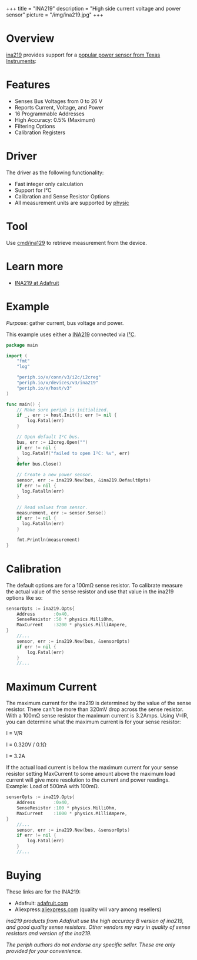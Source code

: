+++
title = "INA219"
description = "High side current voltage and power sensor"
picture = "/img/ina219.jpg"
+++

# Overview

[ina219](https://periph.io/x/devices/v3/ina219) provides support for a
[popular power sensor from Texas Instruments](https://www.ti.com/product/INA219):

# Features 
* Senses Bus Voltages from 0 to 26 V
* Reports Current, Voltage, and Power
* 16 Programmable Addresses
* High Accuracy: 0.5% (Maximum) 
* Filtering Options
* Calibration Registers


# Driver

The driver as the following functionality:

- Fast integer only calculation
- Support for I²C
- Calibration and Sense Resistor Options
- All measurement units are supported by [physic](https://periph.io/x/conn/v3/physic)

# Tool

Use
[cmd/ina129](https://github.com/periph/cmd/blob/main/ina129/main.go)
to retrieve measurement from the device.

# Learn more

- [INA219 at Adafruit](https://learn.adafruit.com/adafruit-ina219-current-sensor-breakout?view=all)

# Example

_Purpose:_ gather current, bus voltage and power.

This example uses either a [INA219](https://periph.io/x/devices/v3/ina219) 
connected via [I²C](https://periph.io/x/conn/v3/i2c).


```go
package main

import (
    "fmt"
    "log"

    "periph.io/x/conn/v3/i2c/i2creg"
    "periph.io/x/devices/v3/ina219"
    "periph.io/x/host/v3"
)

func main() {
    // Make sure periph is initialized.
    if _, err := host.Init(); err != nil {
        log.Fatal(err)
    }

    // Open default I²C bus.
    bus, err := i2creg.Open("")
    if err != nil {
      log.Fatalf("failed to open I²C: %v", err)
    }
    defer bus.Close()

    // Create a new power sensor.
    sensor, err := ina219.New(bus, &ina219.DefaultOpts)
    if err != nil {
      log.Fatalln(err)
    }

    // Read values from sensor.
    measurement, err := sensor.Sense()
    if err != nil {
      log.Fatalln(err)
    }

    fmt.Println(measurement)
}
```

# Calibration

The default options are for a 100mΩ sense resistor. To calibrate measure the 
actual value of the sense resistor and use that value in the ina219 options like
 so:

```go
sensorOpts := ina219.Opts{
    Address       :0x40,
    SenseResistor :50 * physics.MilliOhm,
    MaxCurrent    :3200 * physics.MilliAmpere,
}
    //...
    sensor, err := ina219.New(bus, &sensorOpts)
    if err != nil {
        log.Fatal(err)
    }
    //...
```


# Maximum Current

The maximum current for the ina219 is determined by the value of the sense 
resistor. There can't be more than 320mV drop across the sense resistor. With a
100mΩ sense resistor the maximum current is 3.2Amps. Using V=IR, you can 
determine what the maximum current is for your sense resistor: 

   I = V/R

   I = 0.320V / 0.1Ω

   I = 3.2A

If the actual load current is bellow the maximum current for your sense resistor 
setting MaxCurrent to some amount above the maximum load current will give more 
resolution to the current and power readings. Example: Load of 500mA with 100mΩ.

```go
sensorOpts := ina219.Opts{
    Address       :0x40,
    SenseResistor :100 * physics.MilliOhm,
    MaxCurrent    :1000 * physics.MilliAmpere,
}
    //...
    sensor, err := ina219.New(bus, &sensorOpts)
    if err != nil {
        log.Fatal(err)
    }
    //...
```

# Buying

These links are for the INA219:

- Adafruit: [adafruit.com](https://www.adafruit.com/product/904)
- Aliexpress:[aliexpress.com](https://www.aliexpress.com/wholesale?SearchText=ina219)
  (quality will vary among resellers)

_ina219 products from Adafruit use the high accuracy B version of ina219, 
and good quality sense resistors. Other vendors my vary in quality of sense 
resistors and version of the ina219._

_The periph authors do not endorse any specific seller. These are only provided
for your convenience._
